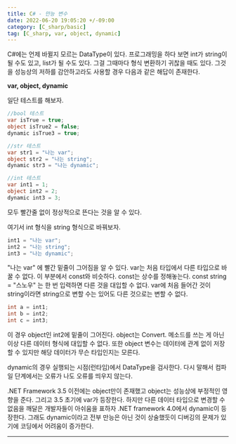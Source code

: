 ```yaml
---
title: C# - 만능 변수
date: 2022-06-20 19:05:20 +/-09:00
category: [C_sharp/basic]
tag: [C_sharp, var, object, dynamic]
---
```


C#에는 언제 바뀔지 모르는 DataType이 있다. 프로그래밍을 하다 보면 int가 string이 될 수도 있고, list가 될 수도 있다. 그걸 그때마다 형식 변환하기 귀찮을 때도 있다. 그것을 성능상의 저하를 감안하고라도 사용할 경우 다음과 같은 해답이 존재한다.

<b>var, object, dynamic</b>

일단 테스트를 해보자.

```csharp
//bool 테스트
var isTrue = true;
object isTrue2 = false;
dynamic isTrue3 = true;

//str 테스트
var str1 = "나는 var";
object str2 = "나는 string";
dynamic str3 = "나는 dynamic";

//int 테스트
var int1 = 1;
object int2 = 2;
dynamic int3 = 3;
```

모두 빨간줄 없이 정상적으로 뜬다는 것을 알 수 있다.

여기서 int 형식을 string 형식으로 바꿔보자.
```csharp
int1 = "나는 var";
int2 = "나는 string";
int3 = "나는 dynamic";
```

"나는 var" 에 빨간 밑줄이 그어짐을 알 수 있다. var는 처음 타입에서 다른 타입으로 바꿀 수 없다. 이 부분에서 const와 비슷하다. const는 상수를 정해놓는다. const string = "스노우" 는 한 번 입력하면 다른 것을 대입할 수 없다. var에 처음 들어간 것이 string이라면 string으로 변할 수는 있어도 다른 것으로는 변할 수 없다.

```csharp
int a = int1;
int b = int2;
int c = int3;
```

이 경우 object인 int2에 밑줄이 그어진다. object는 Convert. 메소드를 쓰는 게 아닌 이상 다른 데이터 형식에 대입할 수 없다. 또한 object 변수는 데이터에 관계 없이 저장할 수 있지만 해당 데이터가 무슨 타입인지는 모른다.

dynamic의 경우 실행되는 시점(런타임)에서 DataType을 검사한다. 다시 말해서 컴파일 단계에서는 오류가 나도 오류를 띄우지 않는다.

.NET Framework 3.5 이전에는 object만이 존재했고 object는 성능상에 부정적인 영향을 준다. 그리고 3.5 초기에 var가 등장한다. 하지만 다른 데이터 타입으로 변경할 수 없음을 깨달은 개발자들이 아쉬움을 표하자 .NET framework 4.0에서 dynamic이 등장한다. 그래도 dynamic이라고 전부 만능은 아닌 것이 상술했듯이 디버깅의 문제가 있기에 코딩에서 어려움이 증가한다.

---